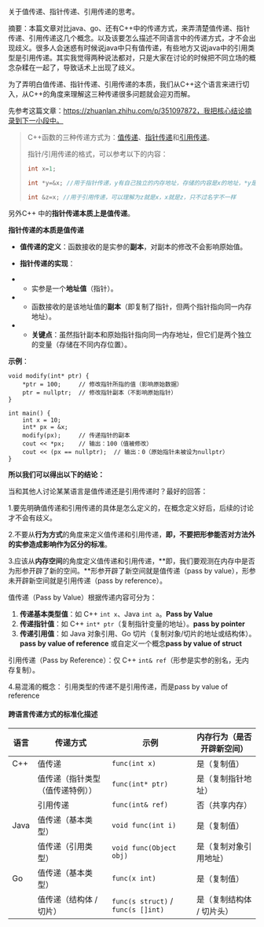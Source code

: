 关于值传递、指针传递、引用传递的思考。

摘要：本篇文章对比java、go、还有C++中的传递方式，来弄清楚值传递、指针传递、引用传递这几个概念。以及该要怎么描述不同语言中的传递方式，才不会出现歧义。很多人会迷惑有时候说java中只有值传递，有些地方又说java中的引用类型是引用传递。其实我觉得两种说法都对，只是大家在讨论的时候把不同立场的概念杂糅在一起了，导致话术上出现了歧义。



为了弄明白值传递、指针传递、引用传递的本质，我们从C++这个语言来进行切入，从C++的角度来理解这三种传递很多问题就会迎刃而解。

先参考这篇文章：https://zhuanlan.zhihu.com/p/351097872，我把核心结论摘录到下一小段中。

> C++函数的三种传递方式为：[值传递](https://zhida.zhihu.com/search?content_id=166152074&content_type=Article&match_order=1&q=值传递&zhida_source=entity)、[指针传递](https://zhida.zhihu.com/search?content_id=166152074&content_type=Article&match_order=1&q=指针传递&zhida_source=entity)和[引用传递](https://zhida.zhihu.com/search?content_id=166152074&content_type=Article&match_order=1&q=引用传递&zhida_source=entity)。
>
> 指针/引用传递的格式，可以参考以下的内容：
>
> ```cpp
> int x=1;
> 
> int *y=&x; //用于指针传递，y有自己独立的内存地址，存储的内容是x的地址，*y是x的值
> 
> int &z=x; //用于引用传递，可以理解为z就是x，x就是z，只不过名字不一样
> ```



另外C++ 中的**指针传递本质上是值传递**。

 **指针传递的本质是值传递**

- **值传递的定义**：函数接收的是实参的**副本**，对副本的修改不会影响原始值。

- **指针传递的实现**：

- - 实参是一个**地址值**（指针）。

- - 函数接收的是该地址值的**副本**（即复制了指针，但两个指针指向同一内存地址）。

- - **关键点**：虽然指针副本和原始指针指向同一内存地址，但它们是两个独立的变量（存储在不同内存位置）。

**示例**：

```
void modify(int* ptr) {
    *ptr = 100;     // 修改指针所指的值（影响原始数据）
    ptr = nullptr;  // 修改指针副本（不影响原始指针）
}

int main() {
    int x = 10;
    int* px = &x;
    modify(px);     // 传递指针的副本
    cout << *px;    // 输出：100（值被修改）
    cout << (px == nullptr);  // 输出：0（原始指针未被设为nullptr）
}
```



**所以我们可以得出以下的结论：**

当和其他人讨论某某语言是值传递还是引用传递时？最好的回答：

1.要先明确值传递和引用传递的具体是怎么定义的，在概念定义好后，后续的讨论才不会有歧义。

2.不要从**行为方式**的角度来定义值传递和引用传递，**即，不要把形参能否对方法外的实参造成影响作为区分的标准**。

3.应该从**内存空间**的角度定义值传递和引用传递，**即，我们要观测在内存中是否为形参开辟了新的空间。**形参开辟了新空间就是值传递（pass by value），形参未开辟新空间就是引用传递（pass by reference）。

值传递（Pass by Value）根据传递内容可分为：
1. **传递基本类型值**：如 C++ `int x`、Java `int a`。**Pass by Value**
2. **传递指针值**：如 C++ `int* ptr`（复制指针变量的地址）。**pass by pointer**
3. **传递引用值**：如 Java 对象引用、Go 切片（复制对象/切片的地址或结构体）。**pass by value of reference** 或自定义一个概念**pass by value of struct**

引用传递（Pass by Reference）：仅 C++ `int& ref`（形参是实参的别名，无内存复制）。

4.易混淆的概念： 引用类型的传递不是引用传递，而是pass by value of reference

#### **跨语言传递方式的标准化描述**

| 语言 | 传递方式                         | 示例                               | 内存行为（是否开辟新空间） |
| ---- | -------------------------------- | ---------------------------------- | -------------------------- |
| C++  | 值传递                           | `func(int x)`                      | 是（复制值）               |
|      | 值传递（指针类型（值传递特例）） | `func(int* ptr)`                   | 是（复制指针地址）         |
|      | 引用传递                         | `func(int& ref)`                   | 否（共享内存）             |
| Java | 值传递（基本类型）               | `void func(int i)`                 | 是（复制值）               |
|      | 值传递（引用类型）               | `void func(Object obj)`            | 是（复制对象引用地址）     |
| Go   | 值传递（基本类型）               | `func(x int)`                      | 是（复制值）               |
|      | 值传递（结构体 / 切片）          | `func(s struct)` / `func(s []int)` | 是（复制结构体 / 切片头）  |

